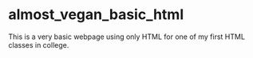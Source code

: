 # almost_vegan_basic_html

This is a very basic webpage using only HTML for one of my first HTML classes in college. 
